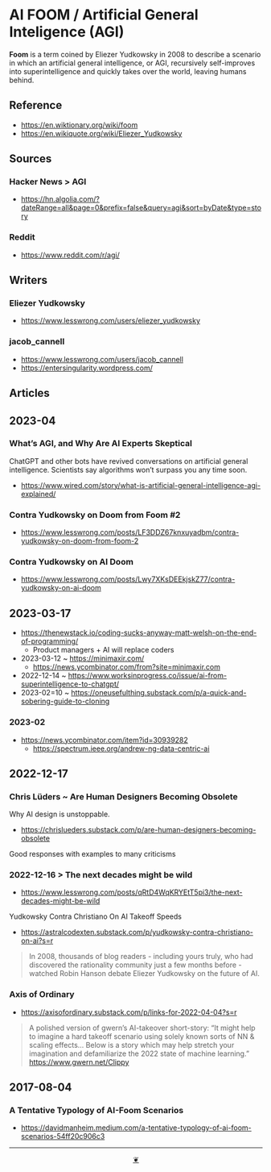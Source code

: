 # AI FOOM / Artificial General Inteligence (AGI)

**Foom** is a term coined by Eliezer Yudkowsky in 2008 to describe a scenario in which an artificial general intelligence, or AGI, recursively self-improves into superintelligence and quickly takes over the world, leaving humans behind.

## Reference

* https://en.wiktionary.org/wiki/foom
* https://en.wikiquote.org/wiki/Eliezer_Yudkowsky


## Sources

### Hacker News > AGI
* https://hn.algolia.com/?dateRange=all&page=0&prefix=false&query=agi&sort=byDate&type=story

### Reddit
* https://www.reddit.com/r/agi/

## Writers

### Eliezer Yudkowsky

* https://www.lesswrong.com/users/eliezer_yudkowsky

### jacob_cannell

* https://www.lesswrong.com/users/jacob_cannell
* https://entersingularity.wordpress.com/


## Articles

## 2023-04

### What’s AGI, and Why Are AI Experts Skeptical

ChatGPT and other bots have revived conversations on artificial general intelligence. Scientists say algorithms won’t surpass you any time soon.

* https://www.wired.com/story/what-is-artificial-general-intelligence-agi-explained/

### Contra Yudkowsky on Doom from Foom #2

* https://www.lesswrong.com/posts/LF3DDZ67knxuyadbm/contra-yudkowsky-on-doom-from-foom-2


### Contra Yudkowsky on AI Doom

* https://www.lesswrong.com/posts/Lwy7XKsDEEkjskZ77/contra-yudkowsky-on-ai-doom


## 2023-03-17

* https://thenewstack.io/coding-sucks-anyway-matt-welsh-on-the-end-of-programming/
  * Product managers + AI will replace coders
* 2023-03-12 ~ https://minimaxir.com/
  * https://news.ycombinator.com/from?site=minimaxir.com
* 2022-12-14 ~ https://www.worksinprogress.co/issue/ai-from-superintelligence-to-chatgpt/
* 2023-02=10 ~ https://oneusefulthing.substack.com/p/a-quick-and-sobering-guide-to-cloning


### 2023-02

* https://news.ycombinator.com/item?id=30939282
  * https://spectrum.ieee.org/andrew-ng-data-centric-ai

## 2022-12-17

### Chris Lüders ~ Are Human Designers Becoming Obsolete

Why AI design is unstoppable.

* https://chrislueders.substack.com/p/are-human-designers-becoming-obsolete

Good responses with examples to many criticisms

### 2022-12-16 > The next decades might be wild

* https://www.lesswrong.com/posts/qRtD4WqKRYEtT5pi3/the-next-decades-might-be-wild

Yudkowsky Contra Christiano On AI Takeoff Speeds
* https://astralcodexten.substack.com/p/yudkowsky-contra-christiano-on-ai?s=r

>In 2008, thousands of blog readers - including yours truly, who had discovered the rationality community just a few months before - watched Robin Hanson debate Eliezer Yudkowsky on the future of AI.

### Axis of Ordinary

* https://axisofordinary.substack.com/p/links-for-2022-04-04?s=r
> A polished version of gwern’s AI-takeover short-story: “It might help to imagine a hard takeoff scenario using solely known sorts of NN & scaling effects… Below is a story which may help stretch your imagination and defamiliarize the 2022 state of machine learning.” https://www.gwern.net/Clippy


## 2017-08-04

### A Tentative Typology of AI-Foom Scenarios

* https://davidmanheim.medium.com/a-tentative-typology-of-ai-foom-scenarios-54ff20c906c3


***

<center title="Hello! Click me to go up to the top" ><a class=aDingbat href=javascript:window.scrollTo(0,0);> ❦ </a></center>
